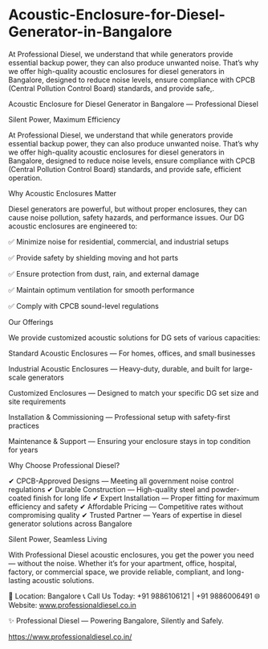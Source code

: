 # Acoustic-Enclosure-for-Diesel-Generator-in-Bangalore
At Professional Diesel, we understand that while generators provide essential backup power, they can also produce unwanted noise. That’s why we offer high-quality acoustic enclosures for diesel generators in Bangalore, designed to reduce noise levels, ensure compliance with CPCB (Central Pollution Control Board) standards, and provide safe,.



Acoustic Enclosure for Diesel Generator in Bangalore — Professional Diesel

Silent Power, Maximum Efficiency

At Professional Diesel, we understand that while generators provide essential backup power, they can also produce unwanted noise. That’s why we offer high-quality acoustic enclosures for diesel generators in Bangalore, designed to reduce noise levels, ensure compliance with CPCB (Central Pollution Control Board) standards, and provide safe, efficient operation.

Why Acoustic Enclosures Matter

Diesel generators are powerful, but without proper enclosures, they can cause noise pollution, safety hazards, and performance issues. Our DG acoustic enclosures are engineered to:

✅ Minimize noise for residential, commercial, and industrial setups

✅ Provide safety by shielding moving and hot parts

✅ Ensure protection from dust, rain, and external damage

✅ Maintain optimum ventilation for smooth performance

✅ Comply with CPCB sound-level regulations

Our Offerings

We provide customized acoustic solutions for DG sets of various capacities:

Standard Acoustic Enclosures — For homes, offices, and small businesses

Industrial Acoustic Enclosures — Heavy-duty, durable, and built for large-scale generators

Customized Enclosures — Designed to match your specific DG set size and site requirements

Installation & Commissioning — Professional setup with safety-first practices

Maintenance & Support — Ensuring your enclosure stays in top condition for years

Why Choose Professional Diesel?

✔ CPCB-Approved Designs — Meeting all government noise control regulations
✔ Durable Construction — High-quality steel and powder-coated finish for long life
✔ Expert Installation — Proper fitting for maximum efficiency and safety
✔ Affordable Pricing — Competitive rates without compromising quality
✔ Trusted Partner — Years of expertise in diesel generator solutions across Bangalore

Silent Power, Seamless Living

With Professional Diesel acoustic enclosures, you get the power you need — without the noise. Whether it’s for your apartment, office, hospital, factory, or commercial space, we provide reliable, compliant, and long-lasting acoustic solutions.

📍 Location: Bangalore
📞 Call Us Today: +91 9886106121 | +91 9886006491
🌐 Website: www.professionaldiesel.co.in

✨ Professional Diesel — Powering Bangalore, Silently and Safely.


https://www.professionaldiesel.co.in/
